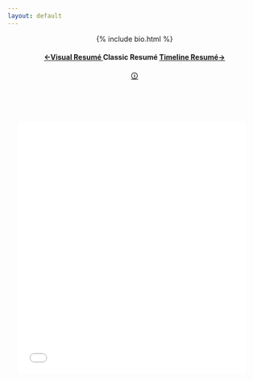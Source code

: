 ```yaml
---
layout: default
---
```

<!--Responsive Introduction contained here -->
  <header class="intro" id="intro-link">
    <div class="container">
      {% include bio.html %}
      <div class="row text-center">
        <div class="col-lg-12 col-md-12 col-sm-12 col-xs-12 order-2 align-self-center">
          <h4><a href="/">←<small style="font-size:14px;">Visual Resumé </small></a>Classic Resumé <a href="/timeline.html"><small style="font-size:14px;">Timeline Resumé</small>→</a></h4>
          <a href="https://bonkerfield.org/2015/01/a-better-linkedin/"><span class="mytooltip" tlite="se" title="<p style=&quot;margin-bottom:0;font-size:1.2em;text-align:center&quot;> Just a conventional resumé </p>" >🛈</span></a>
        </div>
      </div>
    </div>

</header>


<iframe src="/resume_stedden.pdf" style="width:90%;max-width:700px; height:500px;margin:20px;" frameborder="0"></iframe>